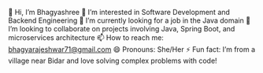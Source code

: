 👋 Hi, I’m Bhagyashree
👀 I’m interested in Software Development and Backend Engineering
🌱 I’m currently looking for a job in the Java domain
💞️ I’m looking to collaborate on projects involving Java, Spring Boot, and microservices architecture
📫 How to reach me: bhagyarajeshwar71@gmail.com
😄 Pronouns: She/Her
⚡ Fun fact: I’m from a village near Bidar and love solving complex problems with code!

